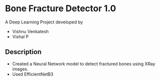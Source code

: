 # Bone Fracture Detector 1.0
A Deep Learning Project developed by 
- Vishnu Venkatesh 
- Vishal P 
## Description
- Created a Neural Network model to detect fractured bones using XRay images.
- Used EfficientNetB3
